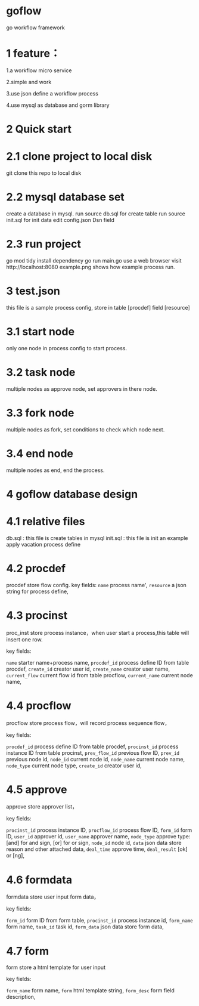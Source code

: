 # goflow 
go workflow framework 

# 1 feature：
  1.a workflow micro service

  2.simple and work
  
  3.use json define a workflow process
  
  4.use mysql as database and gorm library
  
# 2 Quick start

# 2.1 clone project to local disk
  git clone this repo to local disk

# 2.2 mysql database set
  create a database in mysql.
  run source db.sql for create table
  run source init.sql for init data
  edit config.json Dsn field
  
# 2.3 run project
  go mod tidy install dependency
  go run main.go
  use a web browser visit http://localhost:8080
  example.png shows how example process run.
  
# 3 test.json
  this file is a sample process config, store in table [procdef] field [resource]
  
# 3.1 start node
  only one node in process config to start process.
  
# 3.2 task node
  multiple nodes as approve node, set approvers in there node.

# 3.3 fork node
  multiple nodes as fork, set conditions to check which node next.

# 3.4 end node
  multiple nodes as end, end the process.
  
# 4 goflow database design

# 4.1 relative files
  db.sql   : this file is create tables in mysql
  init.sql : this file is init an example apply vacation process define

# 4.2 procdef
  procdef store flow config.
  key fields:
  `name` process name',
  `resource` a json string for process define,

# 4.3 procinst

  proc_inst store process instance，when user start a process,this table will insert one row.

  key fields:
  
  `name` starter name+process name,
  `procdef_id` process define ID from table procdef,
  `create_id` creator user id,
  `create_name` creator user name,
  `current_flow` current flow id from table procflow,
  `current_name` current node name,

# 4.4 procflow
  procflow store process flow，will record process sequence flow，
  
  key fields:
  
  `procdef_id` process define ID from table procdef,
  `procinst_id` process instance ID from table procinst,
  `prev_flow_id` previous flow ID,
  `prev_id` previous node id,
  `node_id` current node id,
  `node_name` current node name,
  `node_type` current node type,
  `create_id` creator user id,

# 4.5 approve
  approve store approver list，
  
  key fields:

  `procinst_id` process instance ID,
  `procflow_id` process flow ID,
  `form_id` form ID,
  `user_id` approver id,
  `user_name` approver name,
  `node_type` approve type: [and] for and sign, [or] for or sign,
  `node_id` node id,
  `data` json data store reason and other attached data,
  `deal_time` approve time,
  `deal_result` [ok] or [ng],

# 4.6 formdata
  formdata store user input form data，
  
  key fields:

  `form_id` form ID from form table,
  `procinst_id` process instance id,
  `form_name` form name,
  `task_id` task id,
  `form_data` json data store form data,

# 4.7 form
  form store a html template for user input
  
  key fields:

  `form_name` form name,
  `form` html template string,
  `form_desc` form field description,




   
